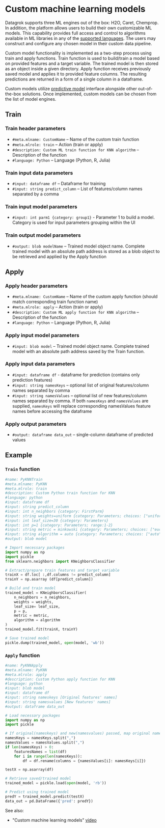<!-- TITLE: Custom machine learning models -->

# Custom machine learning models

Datagrok supports three ML engines out of the box: H2O, Caret, Chemprop. In addition, the platform allows users to build
their own customizable ML models. This capability provides full access and control to algorithms available in ML
libraries in any of the [supported languages](../compute/scripting.md#supported-languages). The users may construct and
configure any chosen model in their custom data pipeline.

Custom model functionality is implemented as a two-step process using train and apply functions. Train function is used
to build/train a model based on provided features and a target variable. The trained model is then stored as an object
inside a given directory. Apply function receives previously saved model and applies it to provided feature columns. The
resulting predictions are returned in a form of a single column in a dataframe.

Custom models utilize [predictive model](predictive-modeling.md) interface alongside other out-of-the-box solutions.
Once implemented, custom models can be chosen from the list of model engines.

## Train

### Train header parameters

* `#meta.mlname: CustomName` – Name of the custom train function
* `#meta.mlrole: train` – Action (train or apply)
* `#description: Custom ML train function for KNN algorithm` – Description of the function
* `#language: Python` – Language (Python, R, Julia)

### Train input data parameters

* `#input: dataframe df` – Dataframe for training
* `#input: string predict_column` – List of features/column names separated by a comma

### Train input model parameters

* `#input: int parm1 {category: group1}` - Parameter 1 to build a model. Category is used for input parameters grouping
  within the UI

### Train output model parameters

* `#output: blob modelName` – Trained model object name. Complete trained model with an absolute path address is stored
  as a blob object to be retrieved and applied by the Apply function

## Apply

### Apply header parameters

* `#meta.mlname: CustomName` – Name of the custom apply function (should match corresponding train function name)
* `#meta.mlrole: apply` – Action (train or apply)
* `#description: Custom ML apply function for KNN algorithm` – Description of the function
* `#language: Python` – Language (Python, R, Julia)

### Apply input model parameters

* `#input: blob model` – Trained model object name. Complete trained model with an absolute path address saved by the
  Train function.

### Apply input data parameters

* `#input: dataframe df` - dataframe for prediction (contains only prediction features)
* `#input: string namesKeys` – optional list of original features/column names separated by comma
* `#input: string namesValues` – optional list of new features/column names separated by comma. If both `namesKeys`
  and `namesValues` are supplied, `namesKeys` will replace corresponding namesValues feature names before accessing the
  dataframe

### Apply output parameters

* `#output: dataframe data_out` – single-column dataframe of predicted values

## Example

### `Train` function

```python
#name: PyKNNTrain
#meta.mlname: PyKNN
#meta.mlrole: train
#description: Custom Python train function for KNN
#language: python
#input: dataframe df
#input: string predict_column
#input: int n_neighbors {category: FirstParm}
#input: string weights=uniform {category: Parameters; choices: ["uniform", "distance"]}
#input: int leaf_size=30 {category: Parameters}
#input: int p=1 {category: Parameters; range:1-2}
#input: string metric = minkowski {category: Parameters; choices: ["euclidean", "manhattan", "chebyshev", "minkowski"]}
#input: string algorithm = auto {category: Parameters; choices: ["auto","ball_tree", "kd_tree", "brute"]}
#output: blob model

# Import necessary packages
import numpy as np
import pickle
from sklearn.neighbors import KNeighborsClassifier

# Extract/prepare train features and target variable
trainX = df.loc[ :,df.columns != predict_column]
trainY = np.asarray (df[predict_column])

# Build and train model
trained_model = KNeighborsClassifier(
    n_neighbors = n_neighbors,
    weights = weights,
    leaf_size= leaf_size,
    p = p,
    metric = metric,
    algorithm = algorithm
)
trained_model.fit(trainX, trainY)

# Save trained model
pickle.dump(trained_model, open(model, 'wb'))
```

### `Apply` function

```python
#name: PyKNNApply
#meta.mlname: PyKNN
#meta.mlrole: apply
#description: Custom Python apply function for KNN
#language: python
#input: blob model
#input: dataframe df
#input: string nameskeys [Original features' names]
#input: string namesvalues [New features' names]
#output: dataframe data_out

# Load necessary packages
import numpy as np
import pickle

# If original(nameskeys) and new(namesvalues) passed, map original names to new
namesKeys = namesKeys.split(",")
namesValues = namesValues.split(",")
if len(namesKeys) > 0:
    featuresNames = list(df)
    for i in range(len(namesKeys)):
        df = df.rename(columns = {namesValues[i]: namesKeys[i]})

testX = np.asarray(df)

# Retrieve saved/trained model
trained_model = pickle.load(open(model, 'rb'))

# Predict using trained model
predY = trained_model.predict(testX)
data_out = pd.DataFrame({'pred': predY})
```

See also:

* "Custom machine learning models" [video](https://www.youtube.com/watch?v=G66MN30ZPGQ)